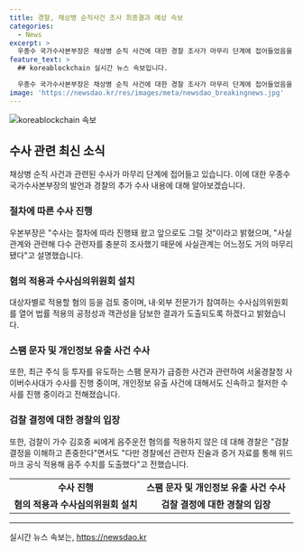```yaml
---
title: 경찰, 채상병 순직사건 조사 최종결과 예상 속보
categories:
  - News
excerpt: >
  우종수 국가수사본부장은 채상병 순직 사건에 대한 경찰 조사가 마무리 단계에 접어들었음을 밝히고, 혐의 적용과 수사심의위원회를 통한 공정성 확보에 주력할 것이라고 설명했다. 또한, 최근 급증한 스팸 문자와 관련한 수사도 병행되고 있으며, 개인정보 유출 관련자들의 수사 또한 진행 중이라고 전했다. 더불어, 검찰 결정에 대한 경찰의 입장을 표명하며 관련된 상황을 설명했다.
feature_text: >
  ## koreablockchain 실시간 뉴스 속보입니다.

  우종수 국가수사본부장은 채상병 순직 사건에 대한 경찰 조사가 마무리 단계에 접어들었음을 밝히고, 혐의 적용과 수사심의위원회를 통한 공정성 확보에 주력할 것이라고 설명했다. 또한, 최근 급증한 스팸 문자와 관련한 수사도 병행되고 있으며, 개인정보 유출 관련자들의 수사 또한 진행 중이라고 전했다. 더불어, 검찰 결정에 대한 경찰의 입장을 표명하며 관련된 상황을 설명했다.
image: 'https://newsdao.kr/res/images/meta/newsdao_breakingnews.jpg'
---
```


<p><img src="https://newsdao.kr/res/images/meta/newsdao_breakingnews.jpg" alt="koreablockchain 속보" /></p>

<h2 data-ke-size="size26">수사 관련 최신 소식</h2>

<p data-ke-size="size16">채상병 순직 사건과 관련된 수사가 마무리 단계에 접어들고 있습니다. 이에 대한 우종수 국가수사본부장의 발언과 경찰의 추가 수사 내용에 대해 알아보겠습니다.</p>

<h3>절차에 따른 수사 진행</h3>

<p data-ke-size="size16">우본부장은 "수사는 절차에 따라 진행돼 왔고 앞으로도 그럴 것"이라고 밝혔으며, "사실관계와 관련해 다수 관련자를 충분히 조사했기 때문에 사실관계는 어느정도 거의 마무리됐다"고 설명했습니다.</p>

<h3>혐의 적용과 수사심의위원회 설치</h3>

<p data-ke-size="size16">대상자별로 적용할 혐의 등을 검토 중이며, 내·외부 전문가가 참여하는 수사심의위원회를 열어 법률 적용의 공정성과 객관성을 담보한 결과가 도출되도록 하겠다고 밝혔습니다.</p>

<h3>스팸 문자 및 개인정보 유출 사건 수사</h3>

<p data-ke-size="size16">또한, 최근 주식 등 투자를 유도하는 스팸 문자가 급증한 사건과 관련하여 서울경찰청 사이버수사대가 수사를 진행 중이며, 개인정보 유출 사건에 대해서도 신속하고 철저한 수사를 진행 중이라고 전해졌습니다.</p>

<h3>검찰 결정에 대한 경찰의 입장</h3>

<p data-ke-size="size16">또한, 검찰이 가수 김호중 씨에게 음주운전 혐의를 적용하지 않은 데 대해 경찰은 "검찰 결정을 이해하고 존중한다"면서도 "다만 경찰에선 관련자 진술과 증거 자료를 통해 위드마크 공식 적용해 음주 수치를 도출했다"고 전했습니다.</p>

<table>
  <tr>
    <td style="text-align: center; height: 17px;"><b>수사 진행</b></td>
    <td style="text-align: center; height: 17px;"><b>스팸 문자 및 개인정보 유출 사건 수사</b></td>
  </tr>
  <tr>
    <td style="text-align: center; height: 17px;"><b>혐의 적용과 수사심의위원회 설치</b></td>
    <td style="text-align: center; height: 17px;"><b>검찰 결정에 대한 경찰의 입장</b></td>
  </tr>
</table>

<hr>
실시간 뉴스 속보는, <a href="https://newsdao.kr" rel="dofollow">https://newsdao.kr</a>


